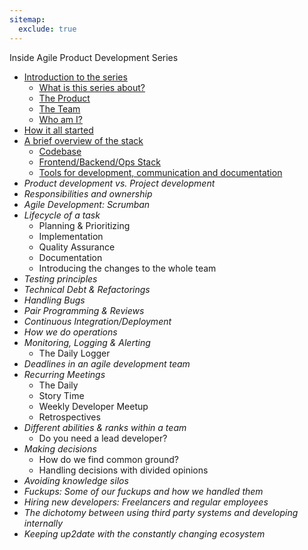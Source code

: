 ```yaml
---
sitemap:
  exclude: true
---
```


Inside Agile Product Development Series

- [Introduction to the series](/inside-agile-product-development-series/)
  - [What is this series about?](/inside-agile-product-development-series/#what-is-this-series-about)
  - [The Product](/inside-agile-product-development-series/#the-product)
  - [The Team](/inside-agile-product-development-series/#the-team)
  - [Who am I?](/inside-agile-product-development-series/#who-am-i)
- [How it all started](./01-how-it-all-started/)
- [A brief overview of the stack](./02-brief-overview-stack/)
  - [Codebase](./02-brief-overview-stack/#codebase)
  - [Frontend/Backend/Ops Stack](./02-brief-overview-stack/#frontend-backend-ops)
  - [Tools for development, communication and documentation](./02-brief-overview-stack/#tools-for-development-communication-and-documentation)
- _Product development vs. Project development_
- _Responsibilities and ownership_
- _Agile Development: Scrumban_
- _Lifecycle of a task_
  - Planning & Prioritizing
  - Implementation
  - Quality Assurance
  - Documentation
  - Introducing the changes to the whole team
- _Testing principles_
- _Technical Debt & Refactorings_
- _Handling Bugs_
- _Pair Programming & Reviews_
- _Continuous Integration/Deployment_
- _How we do operations_
- _Monitoring, Logging & Alerting_
  - The Daily Logger
- _Deadlines in an agile development team_
- _Recurring Meetings_
  - The Daily
  - Story Time
  - Weekly Developer Meetup
  - Retrospectives
- _Different abilities & ranks within a team_
  - Do you need a lead developer?
- _Making decisions_
  - How do we find common ground?
  - Handling decisions with divided opinions
- _Avoiding knowledge silos_
- _Fuckups: Some of our fuckups and how we handled them_
- _Hiring new developers: Freelancers and regular employees_
- _The dichotomy between using third party systems and developing internally_
- _Keeping up2date with the constantly changing ecosystem_
